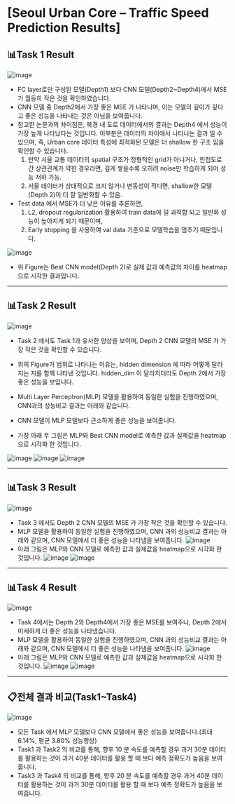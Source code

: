 # [Seoul Urban Core – Traffic Speed Prediction Results]
  ## 📊Task 1 Result 
  ![image](https://github.com/user-attachments/assets/d0dbe46b-6fd3-4cc9-9e24-a40f18efa0a3)
- FC layer로만 구성된 모델(Depth1) 보다 CNN 모델(Depth2~Depth4)에서 MSE 가 월등히 작은 것을 확인하였습니다.
- CNN 모델 중 Depth2에서 가장 좋은 MSE 가 나타나며, 이는 모델의 깊이가 깊다고 좋은 성능을 나타내는 것은 아님을 보여줍니다.
- 참고한 논문과의 차이점은, 북경 내 도로 데이터에서의 결과는 Depth4 에서 성능이 가장 높게 나타났다는 것입니다. 이부분은 데이터의 차이에서 나타나는 결과 일 수 있으며, 즉, Urban core 데이터 특성에 최적화된 모델은 더 shallow 한 구조 임을 확인할 수 있습니다. 
  1) 만약 서울 교통 데이터의 spatial 구조가 정형적인 grid가 아니거나, 인접도로 간 상관관계가 약한 경우라면, 깊게 쌓을수록 오히려 noise만 학습하게 되어 성능 저하 가능.
  2) 서울 데이터가 상대적으로 크지 않거나 변동성이 적다면, shallow한 모델(Depth 2)이 더 잘 일반화할 수 있음.
- Test data 에서 MSE가 더 낮은 이유를 추론하면,
  1) L2, dropout regularization 활용하여 train data에 덜 과적합 되고 일반화 성능이 높아지게 되기 때문이며,
  2) Early stopping 을 사용하여 val data 기준으로 모델학습을 멈추기 때문입니다.



![image](https://github.com/user-attachments/assets/6a1077f2-e701-4fcb-9099-a6716b60a1d0)
- 위 Figure는 Best CNN model(Depth 2)로 실제 값과 예측값의 차이를 heatmap으로 시각한 결과입니다.

---

  ## 📊Task 2 Result
  ![image](https://github.com/user-attachments/assets/672762be-6e76-4667-a003-6c161492e9a7)
- Task 2 에서도 Task 1과 유사한 양상을 보이며, Depth 2 CNN 모델의 MSE 가 가장 작은 것을 확인할 수 있습니다.
- 위의 Figure가 범위로 나타나는 이유는, hidden dimension 에 따라 어떻게 달라지는 지를 함께 나타낸 것입니다. hidden_dim 이 달라지더라도 Depth 2에서 가장 좋은 성능을 보입니다.

- Multi Layer Perceptron(MLP) 모델을 활용하여 동일한 실험을 진행하였으며, CNN과의 성능비교 결과는 아래와 같습니다.
- CNN 모델이 MLP 모델보다 근소하게 좋은 성능을 보여줍니다.
- 가장 아래 두 그림은 MLP와 Best CNN model로 예측한 값과 실제값을 heatmap으로 시각화 한 것입니다.
  
![image](https://github.com/user-attachments/assets/2833c73b-0bd3-40ed-a1cb-85b862612047)
![image](https://github.com/user-attachments/assets/3624d1d5-d41c-48bb-878d-1a2d2417c653)
![image](https://github.com/user-attachments/assets/c9b38019-07bd-4d0d-93c4-8182bb9a28cc)


---

  ## 📊Task 3 Result
![image](https://github.com/user-attachments/assets/f9f70817-4103-46f2-8512-be1a7577378b)
- Task 3 에서도 Depth 2 CNN 모델의 MSE 가 가장 작은 것을 확인할 수 있습니다.
- MLP 모델을 활용하여 동일한 실험을 진행하였으며, CNN 과의 성능비교 결과는 아래와 같으며, CNN 모델에서 더 좋은 성능을 나타냄을 보여줍니다.
![image](https://github.com/user-attachments/assets/a516f471-ef06-4464-b2cd-d381e0c3657b)
- 아래 그림은 MLP와 CNN 모델로 예측한 값과 실제값을 heatmap으로 시각화 한 것입니다.
![image](https://github.com/user-attachments/assets/d055a3d6-5cb9-46c6-b020-038c45680e30)
![image](https://github.com/user-attachments/assets/7d8f85d2-8523-46a2-8d5a-914902a08a83)


 ---

  ## 📊Task 4 Result
![image](https://github.com/user-attachments/assets/c186d492-e6bf-4710-81e0-d3f658ffdaf7)
- Task 4에서는 Depth 2와 Depth4에서 가장 좋은 MSE를 보여주나, Depth 2에서 미세하게 더 좋은 성능을 나타냈습니다.
- MLP 모델을 활용하여 동일한 실험을 진행하였으며, CNN 과의 성능비교 결과는 아래와 같으며, CNN 모델에서 더 좋은 성능을 나타냄을 보여줍니다.
![image](https://github.com/user-attachments/assets/12eef6d8-14fa-4dec-9b9a-b210afa6a9a8)
- 아래 그림은 MLP와 CNN 모델로 예측한 값과 실제값을 heatmap으로 시각화 한 것입니다.
![image](https://github.com/user-attachments/assets/f2902b40-aae4-4a6e-b5c7-e52b35d54035)
![image](https://github.com/user-attachments/assets/addf893b-f28d-4b76-a8df-ef43a5e6aeab)
  
--- 

## 📋전체 결과 비교(Task1~Task4)
![image](https://github.com/user-attachments/assets/fba9e4c9-1947-47c1-8b54-3fc739384052)
- 모든 Task 에서 MLP 모델보다 CNN 모델에서 좋은 성능을 보여줍니다.(최대 6.14%, 평균 3.80% 성능향상)
- Task1 과 Task2 의 비교를 통해, 향후 10 분 속도를 예측할 경우 과거 30분 데이터를 활용하는 것이 과거 40분 데이터를 활용 할 때 보다 예측 정확도가 높음을 보여줍니다.
- Task3 과 Task4 의 비교를 통해, 향후 20 분 속도를 예측할 경우 과거 40분 데이터를 활용하는 것이 과거 30분 데이터를 활용 할 때 보다 예측 정확도가 높음을 보여줍니다.

